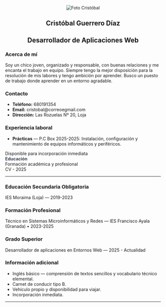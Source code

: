 
<body>
  <div class="container">
    <aside class="left">
      <div style="text-align:center">
        <div class="photo"><img src="photo.jpg" alt="Foto Cristóbal"></div>
        <h1>Cristóbal Guerrero Díaz</h1>
        <h2>Desarrollador de Aplicaciones Web</h2>
      </div>
      <div class="section">
        <h3>Acerca de mí</h3>
        <p class="about">Soy un chico joven, organizado y responsable, con buenas relaciones y me encanta el trabajo en equipo. Siempre tengo la mejor disposición para la resolución de mis labores y tengo ambición por aprender. Busco un puesto de trabajo donde aprender en un entorno agradable.</p>
      </div>
      <div class="section">
        <h3>Contacto</h3>
        <ul class="contact-list">
          <li><strong>Teléfono:</strong> 680191354</li>
          <li><strong>Email:</strong> cristobal@correoegmail.com</li>
          <li><strong>Dirección:</strong> Las Rozuelas Nº 20, Loja</li>
        </ul>
      </div>
      <div class="section">
        <h3>Experiencia laboral</h3>
        <ul class="extra-list">
          <li><strong>Prácticas</strong> — P.C Box 2025-2025: Instalación, configuración y mantenimiento de equipos informáticos y periféricos.</li>
        </ul>
      </div>
      <div class="left-footer">Disponible para incorporación inmediata</div>
    </aside>
    <main class="right">
      <div class="right-header">
        <div style="display:flex;flex-direction:column">
          <div style="font-size:14px;color:#374151;font-weight:700">Educación</div>
          <div class="small">Formación académica y profesional</div>
        </div>
        <div class="badge">CV - 2025</div>
      </div>
      <hr>
      <section class="section">
        <div class="section-title"><h3>Educación Secundaria Obligatoria</h3></div>
        <div class="edu-item small">IES Moraima (Loja) — 2019-2023</div>
        <div class="section-title" style="margin-top:12px"><h3>Formación Profesional</h3></div>
        <div class="edu-item small">Técnico en Sistemas Microinformáticos y Redes — IES Francisco Ayala (Granada) • 2023-2025</div>
        <div class="section-title" style="margin-top:12px"><h3>Grado Superior</h3></div>
        <div class="edu-item small">Desarrollador de aplicaciones en Entornos Web — 2025 - Actualidad</div>
      </section>
      <section class="section">
        <div class="section-title"><h3>Información adicional</h3></div>
        <ul class="extra-list small">
          <li>Inglés básico — comprensión de textos sencillos y vocabulario técnico elemental.</li>
          <li>Carnet de conducir tipo B.</li>
          <li>Vehículo propio y disponibilidad para viajar.</li>
          <li>Incorporación inmediata.</li>
        </ul>
      </section>
      <hr>
      <section class="section">
  </div>
</body>
</html>

